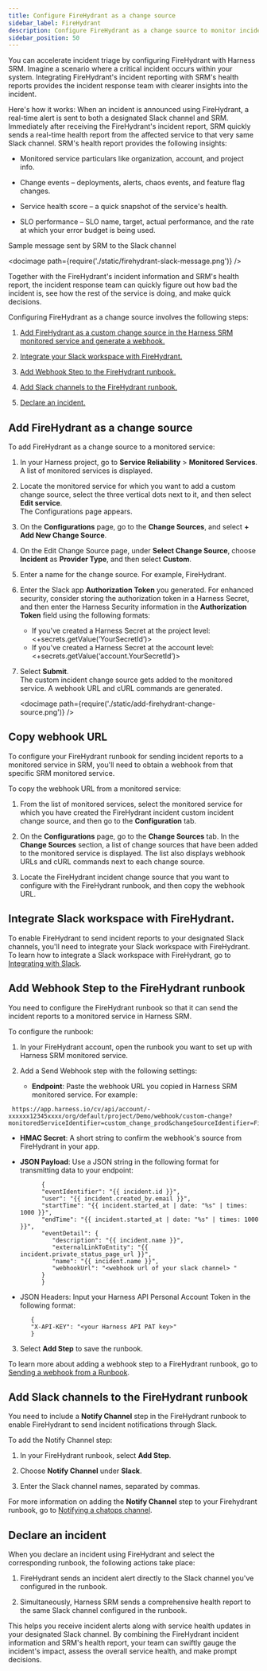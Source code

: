 ```yaml
---
title: Configure FireHydrant as a change source
sidebar_label: FireHydrant
description: Configure FireHydrant as a change source to monitor incidents.
sidebar_position: 50
---
```


You can accelerate incident triage by configuring FireHydrant with Harness SRM. Imagine a scenario where a critical incident occurs within your system. Integrating FireHydrant's incident reporting with SRM's health reports provides the incident response team with clearer insights into the incident.

Here's how it works: When an incident is announced using FireHydrant, a real-time alert is sent to both a designated Slack channel and SRM. Immediately after receiving the FireHydrant's incident report, SRM quickly sends a real-time health report from the affected service to that very same Slack channel. SRM's health report provides the following insights:

- Monitored service particulars like organization, account, and project info.

- Change events – deployments, alerts, chaos events, and feature flag changes.

- Service health score – a quick snapshot of the service's health.

- SLO performance – SLO name, target, actual performance, and the rate at which your error budget is being used.


Sample message sent by SRM to the Slack channel

<docimage path={require('./static/firehydrant-slack-message.png')} />

Together with the FireHydrant's incident information and SRM's health report, the incident response team can quickly figure out how bad the incident is, see how the rest of the service is doing, and make quick decisions.

Configuring FireHydrant as a change source involves the following steps:
   
1. [Add FireHydrant as a custom change source in the Harness SRM monitored service and generate a webhook.](#add-firehydrant-as-a-change-source)

2. [Integrate your Slack workspace with FireHydrant.](#integrate-slack-workspace-with-firehydrant)
   
3. [Add Webhook Step to the FireHydrant runbook.](#add-webhook-step-to-the-firehydrant-runbook)
   
4. [Add Slack channels to the FireHydrant runbook.](#add-slack-channels-to-the-firehydrant-runbook)
   
5. [Declare an incident.](#declare-an-incident)


## Add FireHydrant as a change source

To add FireHydrant as a change source to a monitored service:

1. In your Harness project, go to **Service Reliability** > **Monitored Services**.  
   A list of monitored services is displayed.

2. Locate the monitored service for which you want to add a custom change source, select the three vertical dots next to it, and then select **Edit service**.  
   The Configurations page appears.

3. On the **Configurations** page, go to the **Change Sources**, and select **+ Add New Change Source**. 

4. On the Edit Change Source page, under **Select Change Source**, choose **Incident** as **Provider Type**, and then select **Custom**.

5. Enter a name for the change source. For example, FireHydrant.

6. Enter the Slack app **Authorization Token** you generated. For enhanced security, consider storing the authorization token in a Harness Secret, and then enter the Harness Security information in the **Authorization Token** field using the following formats:

   - If you've created a Harness Secret at the project level: <+secrets.getValue(‘YourSecretId’)>
   - If you've created a Harness Secret at the account level: <+secrets.getValue(‘account.YourSecretId’)>

7.  Select **Submit**.  
    The custom incident change source gets added to the monitored service. A webhook URL and cURL commands are generated.

    <docimage path={require('./static/add-firehydrant-change-source.png')} />


## Copy webhook URL

To configure your FireHydrant runbook for sending incident reports to a monitored service in SRM, you'll need to obtain a webhook from that specific SRM monitored service.

To copy the webhook URL from a monitored service:

1. From the list of monitored services, select the monitored service for which you have created the FireHydrant incident custom incident change source, and then go to the **Configuration** tab.  

2. On the **Configurations** page, go to the **Change Sources** tab. In the **Change Sources** section, a list of change sources that have been added to the monitored service is displayed. The list also displays webhook URLs and cURL commands next to each change source.

3. Locate the FireHydrant incident change source that you want to configure with the FireHydrant runbook, and then copy the webhook URL.


## Integrate Slack workspace with FireHydrant.

To enable FireHydrant to send incident reports to your designated Slack channels, you'll need to integrate your Slack workspace with FireHydrant. To learn how to integrate a Slack workspace with FireHydrant, go to [Integrating with Slack]( https://firehydrant.com/docs/integration-guides/integrating-with-slack/).


## Add Webhook Step to the FireHydrant runbook

You need to configure the FireHydrant runbook so that it can send the incident reports to a monitored service in Harness SRM.

To configure the runbook:

1. In your FireHydrant account, open the runbook you want to set up with Harness SRM monitored service.
   
2. Add a Send Webhook step with the following settings:
   
   - **Endpoint**: Paste the webhook URL you copied in Harness SRM monitored service. For example:
  
```
 https://app.harness.io/cv/api/account/-xxxxxx12345xxxx/org/default/project/Demo/webhook/custom-change?monitoredServiceIdentifier=custom_change_prod&changeSourceIdentifier=Fire_Hydrant
```

   
   - **HMAC Secret**: A short string to confirm the webhook's source from FireHydrant in your app.
   
   - **JSON Payload**: Use a JSON string in the following format for transmitting data to your endpoint:
  

      ```
            {
            "eventIdentifier": "{{ incident.id }}",
            "user": "{{ incident.created_by.email }}",
            "startTime": "{{ incident.started_at | date: "%s" | times: 1000 }}",
            "endTime": "{{ incident.started_at | date: "%s" | times: 1000 }}",
            "eventDetail": {
               "description": "{{ incident.name }}",
               "externalLinkToEntity": "{{ incident.private_status_page_url }}",
               "name": "{{ incident.name }}",
               "webhookUrl": "<webhook url of your slack channel> "
            }
            }
      ```
  
   - JSON Headers: Input your Harness API Personal Account Token in the following format:
  

      ```
         {
         "X-API-KEY": "<your Harness API PAT key>"
         }
      ```

  
3. Select **Add Step** to save the runbook.

To learn more about adding a webhook step to a FireHydrant runbook, go to [Sending a webhook from a Runbook]( https://firehydrant.com/docs/configuring-firehydrant/sending-a-webhook-from-a-runbook/).


## Add Slack channels to the FireHydrant runbook

You need to include a **Notify Channel** step in the FireHydrant runbook to enable FireHydrant to send incident notifications through Slack.

To add the Notify Channel step:

1. In your FireHydrant runbook, select **Add Step**.

2. Choose **Notify Channel** under **Slack**.

3. Enter the Slack channel names, separated by commas.

For more information on adding the **Notify Channel** step to your Firehydrant runbook, go to [Notifying a chatops channel]( https://firehydrant.com/docs/configuring-firehydrant/notifying-a-chatops-channel/).


## Declare an incident

When you declare an incident using FireHydrant and select the corresponding runbook, the following actions take place:

1. FireHydrant sends an incident alert directly to the Slack channel you've configured in the runbook.
   
2. Simultaneously, Harness SRM sends a comprehensive health report to the same Slack channel configured in the runbook.

This helps you receive incident alerts along with service health updates in your designated Slack channel.
By combining the FireHydrant incident information and SRM's health report, your team can swiftly gauge the incident's impact, assess the overall service health, and make prompt decisions.
